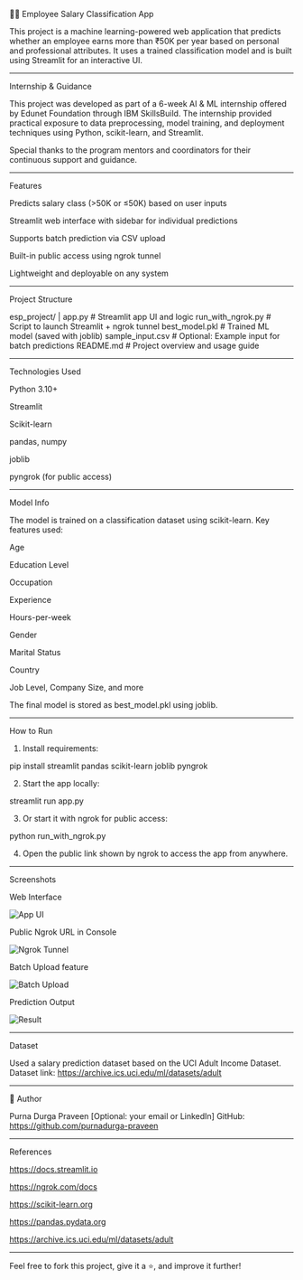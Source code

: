 🧑‍💼 Employee Salary Classification App

This project is a machine learning-powered web application that predicts whether an employee earns more than ₹50K per year based on personal and professional attributes. It uses a trained classification model and is built using Streamlit for an interactive UI.


---

 Internship & Guidance

This project was developed as part of a 6-week AI & ML internship offered by Edunet Foundation through IBM SkillsBuild. The internship provided practical exposure to data preprocessing, model training, and deployment techniques using Python, scikit-learn, and Streamlit.

Special thanks to the program mentors and coordinators for their continuous support and guidance.


---

 Features

Predicts salary class (>50K or ≤50K) based on user inputs

Streamlit web interface with sidebar for individual predictions

Supports batch prediction via CSV upload

Built-in public access using ngrok tunnel

Lightweight and deployable on any system



---

 Project Structure

 esp_project/
|
 app.py                # Streamlit app UI and logic
 run_with_ngrok.py    # Script to launch Streamlit + ngrok tunnel
 best_model.pkl        # Trained ML model (saved with joblib)
 sample_input.csv      # Optional: Example input for batch predictions
 README.md             # Project overview and usage guide


---

 Technologies Used

Python 3.10+

Streamlit

Scikit-learn

pandas, numpy

joblib

pyngrok (for public access)



---

 Model Info

The model is trained on a classification dataset using scikit-learn.
Key features used:

Age

Education Level

Occupation

Experience

Hours-per-week

Gender

Marital Status

Country

Job Level, Company Size, and more


The final model is stored as best_model.pkl using joblib.


---

 How to Run

1. Install requirements:

pip install streamlit pandas scikit-learn joblib pyngrok


2. Start the app locally:

streamlit run app.py


3. Or start it with ngrok for public access:

python run_with_ngrok.py


4. Open the public link shown by ngrok to access the app from anywhere.




---

 Screenshots

 Web Interface

 ![App UI](app_ui.png)

 Public Ngrok URL in Console

![Ngrok Tunnel](ngrok_console.png)

Batch Upload feature

![Batch Upload](batch_upload.png)

 Prediction Output

 ![Result](prediction_result.png)


---

 Dataset

Used a salary prediction dataset based on the UCI Adult Income Dataset.
Dataset link: https://archive.ics.uci.edu/ml/datasets/adult


---

👤 Author

Purna Durga Praveen
 [Optional: your email or LinkedIn]
 GitHub: https://github.com/purnadurga-praveen


---

 References

https://docs.streamlit.io

https://ngrok.com/docs

https://scikit-learn.org

https://pandas.pydata.org

https://archive.ics.uci.edu/ml/datasets/adult



---

 Feel free to fork this project, give it a ⭐, and improve it further!
